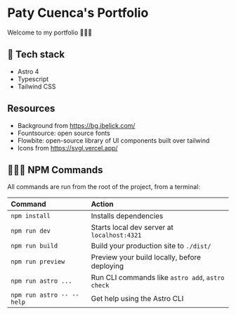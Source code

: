 # Paty Cuenca's Portfolio

Welcome to my portfolio 🙋🏻‍♀️

## 🚀 Tech stack

- Astro 4
- Typescript
- Tailwind CSS

## Resources
- Background from https://bg.ibelick.com/
- Fountsource: open source fonts
- Flowbite: open-source library of UI components built over tailwind
- Icons from https://svgl.vercel.app/


## 👩🏻‍💻 NPM Commands

All commands are run from the root of the project, from a terminal:

| Command                   | Action                                           |
| :------------------------ | :----------------------------------------------- |
| `npm install`             | Installs dependencies                            |
| `npm run dev`             | Starts local dev server at `localhost:4321`      |
| `npm run build`           | Build your production site to `./dist/`          |
| `npm run preview`         | Preview your build locally, before deploying     |
| `npm run astro ...`       | Run CLI commands like `astro add`, `astro check` |
| `npm run astro -- --help` | Get help using the Astro CLI                     |
